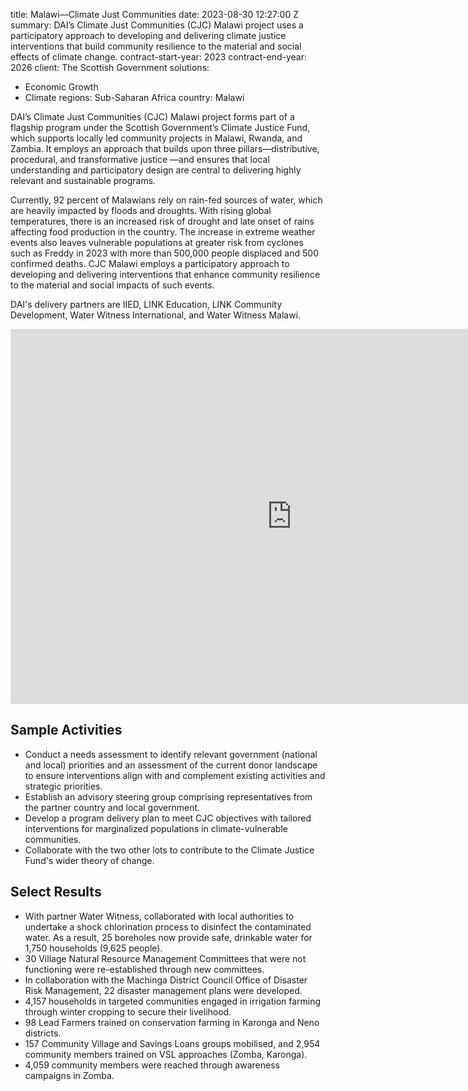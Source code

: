 
title: Malawi—Climate Just Communities
date: 2023-08-30 12:27:00 Z
summary: DAI’s Climate Just Communities (CJC) Malawi project uses a participatory
  approach to developing and delivering climate justice interventions that build community
  resilience to the material and social effects of climate change.
contract-start-year: 2023
contract-end-year: 2026
client: The Scottish Government
solutions:
- Economic Growth
- Climate
regions: Sub-Saharan Africa
country: Malawi


DAI’s Climate Just Communities (CJC) Malawi project forms part of a flagship program under the Scottish Government’s Climate Justice Fund, which supports locally led community projects in Malawi, Rwanda, and Zambia. It employs an approach that builds upon three pillars—distributive, procedural, and transformative justice —and ensures that local understanding and participatory design are central to delivering highly relevant and sustainable programs.

Currently, 92 percent of Malawians rely on rain-fed sources of water, which are heavily impacted by floods and droughts. With rising global temperatures, there is an increased risk of drought and late onset of rains affecting food production in the country. The increase in extreme weather events also leaves vulnerable populations at greater risk from cyclones such as Freddy in 2023 with more than 500,000 people displaced and 500 confirmed deaths. CJC Malawi employs a participatory approach to developing and delivering interventions that enhance community resilience to the material and social impacts of such events.

DAI's delivery partners are IIED, LINK Education, LINK Community Development, Water Witness International, and Water Witness Malawi.

<iframe src="https://player.vimeo.com/video/1088711638" width="900" height="600" frameborder="0" allow="autoplay; fullscreen; picture-in-picture" allowfullscreen></iframe>

## Sample Activities

* Conduct a needs assessment to identify relevant government (national and local) priorities and an assessment of the current donor landscape to ensure interventions align with and complement existing activities and strategic priorities.
* Establish an advisory steering group comprising representatives from the partner country and local government.
* Develop a program delivery plan to meet CJC objectives with tailored interventions for marginalized populations in climate-vulnerable communities.
* Collaborate with the two other lots to contribute to the Climate Justice Fund's wider theory of change.

## Select Results

* With partner Water Witness, collaborated with local authorities to undertake a shock chlorination process to disinfect the contaminated water. As a result, 25 boreholes now provide safe, drinkable water for 1,750 households (9,625 people).
* 30 Village Natural Resource Management Committees that were not functioning were re-established through new committees.
* In collaboration with the Machinga District Council Office of Disaster Risk Management, 22 disaster management plans were developed.
* 4,157 households in targeted communities engaged in irrigation farming through winter cropping to secure their livelihood.
* 98 Lead Farmers trained on conservation farming in Karonga and Neno districts.
* 157 Community Village and Savings Loans groups mobilised, and 2,954 community members trained on VSL approaches (Zomba, Karonga).
* 4,059 community members were reached through awareness campaigns in Zomba.
